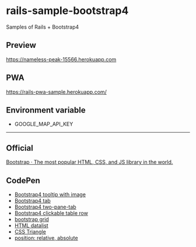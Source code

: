 # rails-sample-bootstrap4

Samples of Rails + Bootstrap4

## Preview
https://nameless-peak-15566.herokuapp.com

## PWA
https://rails-pwa-sample.herokuapp.com/

## Environment variable

- GOOGLE_MAP_API_KEY

---

## Official
[Bootstrap · The most popular HTML, CSS, and JS library in the world\.](https://getbootstrap.com/)

## CodePen
- [Bootstrap4 tooltip with image](https://codepen.io/NaokiIshimura/pen/XzOJBL)
- [Bootstrap4 tab](https://codepen.io/NaokiIshimura/pen/WXWymY)
- [Bootstrap4 two\-pane\-tab](https://codepen.io/NaokiIshimura/pen/rpBXKx)
- [Bootstrap4 clickable table row](https://codepen.io/NaokiIshimura/pen/aEvQPY)
- [bootstrap grid](https://codepen.io/NaokiIshimura/pen/JLYwMv)
- [HTML datalist](https://codepen.io/NaokiIshimura/pen/JMbZOB)
- [CSS Triangle](https://codepen.io/NaokiIshimura/pen/xWGbry)
- [position: relative, absolute](https://codepen.io/NaokiIshimura/pen/JLybBQ)
